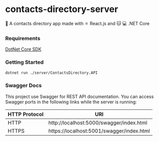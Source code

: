# contacts-directory-server
📘 A contacts directory app made with ⚛ React.js and 🐱 💻 .NET Core

### Requirements
[DotNet Core SDK](https://dotnet.microsoft.com/download)

### Getting Started
```bash
dotnet run ./server/ContactsDirectory.API
```

### Swagger Docs
This project use Swagger for REST API documentation.
You can access Swagger ports in the following links while the server is running:

HTTP Protocol | URI
------------ | -------------
HTTP | http://localhost:5000/swagger/index.html
HTTPS | https://localhost:5001/swagger/index.html
